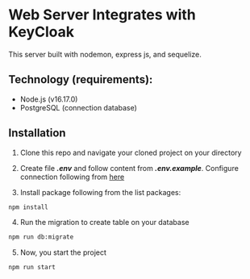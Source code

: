 # Web Server Integrates with KeyCloak
This server built with nodemon, express js, and sequelize.

## Technology (requirements):

- Node.js (v16.17.0)
- PostgreSQL (connection database)

## Installation
1. Clone this repo and navigate your cloned project on your directory

2. Create file ***.env*** and follow content from ***.env.example***. Configure connection following from [here](https://www.postgresql.org/docs/current/libpq-connect.html#LIBPQ-CONNSTRING)

3. Install package following from the list packages:
```sh
npm install
```

4. Run the migration to create table on your database
```sh
npm run db:migrate
```

5. Now, you start the project
```sh
npm run start
```